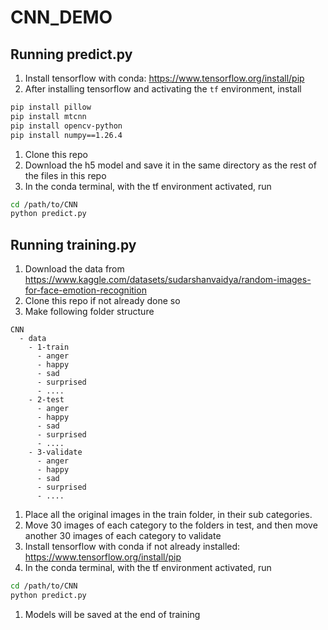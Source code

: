 # CNN_DEMO

## Running predict.py

1. Install tensorflow with conda: https://www.tensorflow.org/install/pip
1. After installing tensorflow and activating the `tf` environment, install
```bash
pip install pillow
pip install mtcnn
pip install opencv-python
pip install numpy==1.26.4
```
1. Clone this repo
1. Download the h5 model and save it in the same directory as the rest of the files in this repo
1. In the conda terminal, with the tf environment activated, run
```bash
cd /path/to/CNN
python predict.py
```

## Running training.py

1. Download the data from https://www.kaggle.com/datasets/sudarshanvaidya/random-images-for-face-emotion-recognition
1. Clone this repo if not already done so
1. Make following folder structure
```
CNN
  - data
    - 1-train
      - anger
      - happy
      - sad
      - surprised
      - ....
    - 2-test
      - anger
      - happy
      - sad
      - surprised
      - ....
    - 3-validate
      - anger
      - happy
      - sad
      - surprised
      - ....
```
1. Place all the original images in the train folder, in their sub categories.
1. Move 30 images of each category to the folders in test, and then move another 30 images of each category to validate
1. Install tensorflow with conda if not already installed: https://www.tensorflow.org/install/pip
1. In the conda terminal, with the tf environment activated, run
```bash
cd /path/to/CNN
python predict.py
```
1. Models will be saved at the end of training
